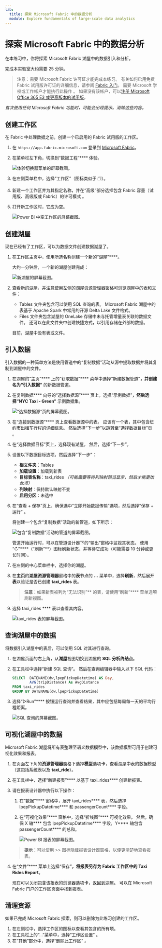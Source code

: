 ```yaml
---
lab:
  title: 探索 Microsoft Fabric 中的数据分析
  module: Explore fundamentals of large-scale data analytics
---
```


# 探索 Microsoft Fabric 中的数据分析

在本练习中，你将探索 Microsoft Fabric 湖屋中的数据引入和分析。

完成本实验室大约需要 25 分钟。

> 注意：需要 Microsoft Fabric 许可证才能完成本练习。 有关如何启用免费 Fabric 试用版许可证的详细信息，请参阅 [Fabric 入门](https://learn.microsoft.com/fabric/get-started/fabric-trial)。 需要 Microsoft 学校或工作帐户才能执行此操作 。 如果没有该帐户，可以[注册 Microsoft Office 365 E3 或更高版本的试用版](https://www.microsoft.com/microsoft-365/business/compare-more-office-365-for-business-plans)。

*首次使用任何 Microsoft Fabric 功能时，可能会出现提示。消除这些内容。*

## 创建工作区

在 Fabric 中处理数据之前，创建一个已启用的 Fabric 试用版的工作区。

1. 在 `https://app.fabric.microsoft.com` 登录到 [Microsoft Fabric](https://app.fabric.microsoft.com)。
1. 在菜单栏左下角，切换到“数据工程”**** 体验。

    ![体验切换器菜单的屏幕截图。](./images/fabric-switcher.png)

1. 在左侧菜单栏中，选择“工作区”（图标类似于 &#128455;）。
1. 新建一个工作区并为其指定名称，并在“高级”部分选择包含 Fabric 容量（试用版、高级版或 Fabric）的许可模式  。
1. 打开新工作区时，它应为空。

    ![Power BI 中空工作区的屏幕截图。](./images/new-workspace.png)

## 创建湖屋

现在已经有了工作区，可以为数据文件创建数据湖屋了。

1. 在工作区主页中，使用所选名称创建一个新的“湖屋”****。

    大约一分钟后，一个新的湖屋创建完成：

    ![新湖屋的屏幕截图。](./images/new-lakehouse.png)

1. 查看新的湖屋，并注意使用左侧的湖屋资源管理器窗格可浏览湖屋中的表和文件：
    - Tables 文件夹包含可以使用 SQL 查询的表。 Microsoft Fabric 湖屋中的表基于 Apache Spark 中常用的开源 Delta Lake 文件格式。
    - Files 文件夹包含湖屋的 OneLake 存储中未与托管增量表关联的数据文件。 还可以在此文件夹中创建快捷方式，以引用存储在外部的数据。

    目前，湖屋中没有表或文件。

## 引入数据

引入数据的一种简单方法是使用管道中的“复制数据”活动从源中提取数据并将其复制到湖屋中的文件。

1. 在湖屋的“主页”**** 上的“获取数据”**** 菜单中选择“新建数据管道”****，并创建名为“引入数据”**** 的新数据管道。
1. 在复制数据**** 向导的“选择数据源”**** 页上，选择“示例数据”****，然后选择“NYC Taxi - Green”**** 示例数据集。

    ![“选择数据源”页的屏幕截图。](./images/choose-data-source.png)

1. 在“连接到数据源”**** 页上查看数据源中的表。 应该有一个表，其中包含纽约市出租车行程的详细信息。 然后选择“下一步”以跳转至“选择数据目标”页 。
1. 在“选择数据目标”页上，选择现有湖屋。 然后，选择“下一步”。
1. 设置以下数据目标选项，然后选择“下一步”：
    - **根文件夹**：Tables
    - **加载设置**：加载到新表
    - **目标表名称**：taxi_rides *（可能需要等待列映射预览显示，然后才能更改此项）*
    - **列映射**：保持默认映射不变
    - **启用分区**：未选中
1. 在“查看 + 保存”页上，确保选中“立即开始数据传输”选项，然后选择“保存 + 运行”  。

    将创建一个包含“复制数据”活动的新管道，如下所示：

    ![包含“复制数据”活动的管道的屏幕截图。](./images/copy-data-pipeline.png)

    管道开始运行时，可以在管道设计器下的“输出”窗格中监视其状态。 使用 “&#8635;”****（“刷新”**）图标刷新状态，并等待它成功（可能需要 10 分钟或更长时间）。

1. 在左侧的中心菜单栏中，选择你的湖屋。
1. 在**主页**的**湖屋资源管理器**窗格中的**表**节点的 **...** 菜单中，选择**刷新**，然后展开**表**以验证是否已创建 **taxi_rides** 表。

    > **注意**：如果新表被列为“无法识别”** 的表，请使用“刷新”**** 菜单选项刷新视图。

1. 选择 taxi_rides **** 表以查看其内容。

    ![taxi_rides 表的屏幕截图。](./images/dimProduct.png)

## 查询湖屋中的数据

将数据引入湖屋中的表后，可以使用 SQL 对其进行查询。

1. 在湖屋页面的右上角，从**湖屋**视图切换到湖屋的 **SQL 分析终结点**。

1. 在工具栏中选择“新建 SQL 查询”。 然后在查询编辑器中输入以下 SQL 代码：

    ```sql
    SELECT  DATENAME(dw,lpepPickupDatetime) AS Day,
            AVG(tripDistance) As AvgDistance
    FROM taxi_rides
    GROUP BY DATENAME(dw,lpepPickupDatetime)
    ```

1. 选择“&#9655;Run”**** 按钮运行查询并查看结果，其中应包括每周每一天的平均行程距离。

    ![SQL 查询的屏幕截图。](./images/sql-query.png)

## 可视化湖屋中的数据

Microsoft Fabric 湖屋将所有表整理至语义数据模型中，该数据模型可用于创建可视化效果和报表。

1. 在页面左下角的**资源管理器**窗格下选择**模型**选项卡，查看湖屋中表的数据模型（这包括系统表以及 **taxi_ride**）。
1. 在工具栏中，选择“新建报表”**** 以基于 taxi_rides**** 创建新报表。
1. 请在报表设计器中执行以下操作：
    1. 在“数据”**** 窗格中，展开 taxi_rides**** 表，然后选择 lpepPickupDatetime**** 和 passengerCount**** 字段。
    1. 在“可视化效果”**** 窗格中，选择“折线图”**** 可视化效果。 然后，确保 X 轴**** 包含 lpepPickupDatetime**** 字段，Y**** 轴包含 passengerCount**** 的总和。

        ![Power BI 报表的屏幕截图。](./images/fabric-report.png)

    > **提示**：可以使用 >> 图标隐藏报表设计器窗格，以便更清楚地查看报表。

1. 在“文件”**** 菜单上选择“保存”****，将报表另存为 Fabric 工作区中的 Taxi Rides Report****。

    现在可以关闭包含该报表的浏览器选项卡，返回到湖屋。 可以在 Microsoft Fabric 门户的工作区页面中找到报表。

## 清理资源

如果已完成 Microsoft Fabric 探索，则可以删除为此练习创建的工作区。

1. 在左侧栏中，选择工作区的图标以查看其包含的所有项。
2. 在工具栏上的“...”菜单中，选择“工作区设置” 。
3. 在“其他”部分中，选择“删除此工作区” 。
